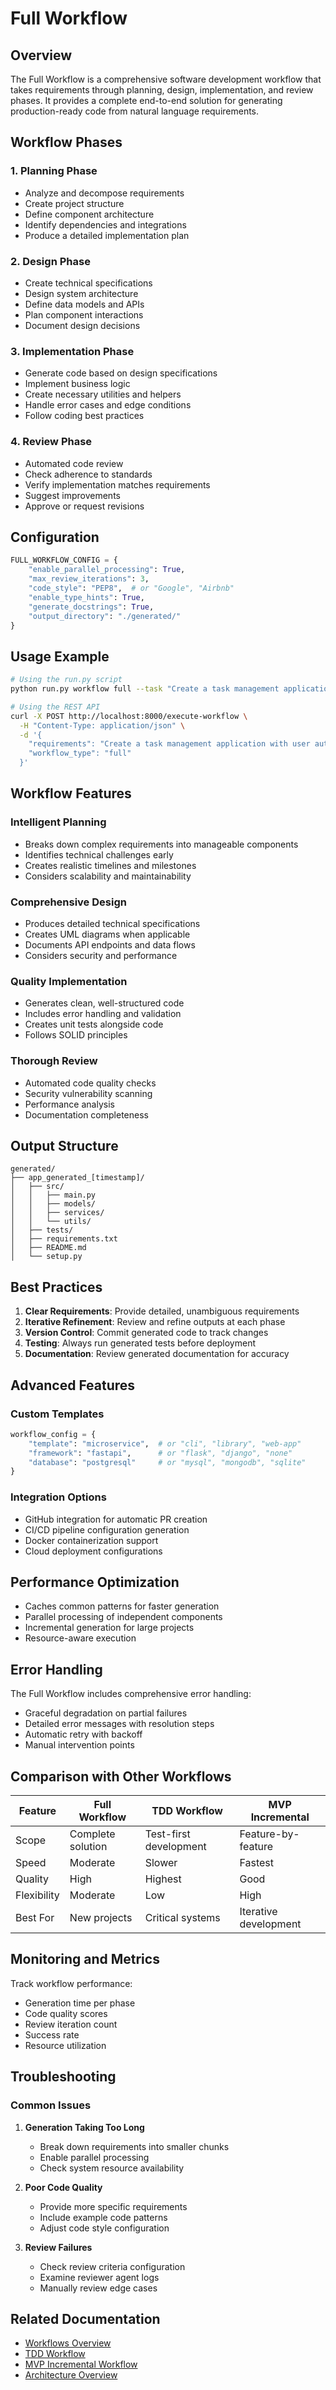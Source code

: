 # Full Workflow

## Overview

The Full Workflow is a comprehensive software development workflow that takes requirements through planning, design, implementation, and review phases. It provides a complete end-to-end solution for generating production-ready code from natural language requirements.

## Workflow Phases

### 1. Planning Phase
- Analyze and decompose requirements
- Create project structure
- Define component architecture
- Identify dependencies and integrations
- Produce a detailed implementation plan

### 2. Design Phase
- Create technical specifications
- Design system architecture
- Define data models and APIs
- Plan component interactions
- Document design decisions

### 3. Implementation Phase
- Generate code based on design specifications
- Implement business logic
- Create necessary utilities and helpers
- Handle error cases and edge conditions
- Follow coding best practices

### 4. Review Phase
- Automated code review
- Check adherence to standards
- Verify implementation matches requirements
- Suggest improvements
- Approve or request revisions

## Configuration

```python
FULL_WORKFLOW_CONFIG = {
    "enable_parallel_processing": True,
    "max_review_iterations": 3,
    "code_style": "PEP8",  # or "Google", "Airbnb"
    "enable_type_hints": True,
    "generate_docstrings": True,
    "output_directory": "./generated/"
}
```

## Usage Example

```bash
# Using the run.py script
python run.py workflow full --task "Create a task management application with REST API"

# Using the REST API
curl -X POST http://localhost:8000/execute-workflow \
  -H "Content-Type: application/json" \
  -d '{
    "requirements": "Create a task management application with user authentication, task CRUD operations, and team collaboration features",
    "workflow_type": "full"
  }'
```

## Workflow Features

### Intelligent Planning
- Breaks down complex requirements into manageable components
- Identifies technical challenges early
- Creates realistic timelines and milestones
- Considers scalability and maintainability

### Comprehensive Design
- Produces detailed technical specifications
- Creates UML diagrams when applicable
- Documents API endpoints and data flows
- Considers security and performance

### Quality Implementation
- Generates clean, well-structured code
- Includes error handling and validation
- Creates unit tests alongside code
- Follows SOLID principles

### Thorough Review
- Automated code quality checks
- Security vulnerability scanning
- Performance analysis
- Documentation completeness

## Output Structure

```
generated/
├── app_generated_[timestamp]/
│   ├── src/
│   │   ├── main.py
│   │   ├── models/
│   │   ├── services/
│   │   └── utils/
│   ├── tests/
│   ├── requirements.txt
│   ├── README.md
│   └── setup.py
```

## Best Practices

1. **Clear Requirements**: Provide detailed, unambiguous requirements
2. **Iterative Refinement**: Review and refine outputs at each phase
3. **Version Control**: Commit generated code to track changes
4. **Testing**: Always run generated tests before deployment
5. **Documentation**: Review generated documentation for accuracy

## Advanced Features

### Custom Templates
```python
workflow_config = {
    "template": "microservice",  # or "cli", "library", "web-app"
    "framework": "fastapi",      # or "flask", "django", "none"
    "database": "postgresql"     # or "mysql", "mongodb", "sqlite"
}
```

### Integration Options
- GitHub integration for automatic PR creation
- CI/CD pipeline configuration generation
- Docker containerization support
- Cloud deployment configurations

## Performance Optimization

- Caches common patterns for faster generation
- Parallel processing of independent components
- Incremental generation for large projects
- Resource-aware execution

## Error Handling

The Full Workflow includes comprehensive error handling:
- Graceful degradation on partial failures
- Detailed error messages with resolution steps
- Automatic retry with backoff
- Manual intervention points

## Comparison with Other Workflows

| Feature | Full Workflow | TDD Workflow | MVP Incremental |
|---------|--------------|--------------|-----------------|
| Scope | Complete solution | Test-first development | Feature-by-feature |
| Speed | Moderate | Slower | Fastest |
| Quality | High | Highest | Good |
| Flexibility | Moderate | Low | High |
| Best For | New projects | Critical systems | Iterative development |

## Monitoring and Metrics

Track workflow performance:
- Generation time per phase
- Code quality scores
- Review iteration count
- Success rate
- Resource utilization

## Troubleshooting

### Common Issues

1. **Generation Taking Too Long**
   - Break down requirements into smaller chunks
   - Enable parallel processing
   - Check system resource availability

2. **Poor Code Quality**
   - Provide more specific requirements
   - Include example code patterns
   - Adjust code style configuration

3. **Review Failures**
   - Check review criteria configuration
   - Examine reviewer agent logs
   - Manually review edge cases

## Related Documentation

- [Workflows Overview](README.md)
- [TDD Workflow](tdd-workflow.md)
- [MVP Incremental Workflow](mvp-incremental/README.md)
- [Architecture Overview](../developer-guide/architecture/README.md)
